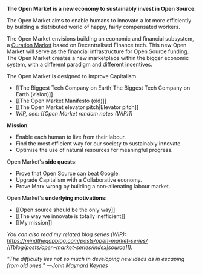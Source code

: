 
**The Open Market is a new economy to sustainably invest in Open Source**.

The Open Market aims to enable humans to innovate a lot more efficiently
by building a distributed world of happy, fairly compensated workers.

The Open Market envisions building an economic and financial subsystem, a [Curation Market](https://medium.com/@simondlr/introducing-curation-markets-trade-popularity-of-memes-information-with-code-70bf6fed9881) based on Decentralised Finance tech. This new Open Market will serve as the financial infrastructure for Open Source funding. The Open Market creates a new marketplace within the bigger economic system, with a different paradigm and different incentives. 

The Open Market is designed to improve Capitalism.

- [[The Biggest Tech Company on Earth|The Biggest Tech Company on Earth (vision)]]
- [[The Open Market Manifesto (old)]]
- [[The Open Market elevator pitch|Elevator pitch]]
- _WIP, see: [[Open Market random notes (WIP)]]_

**Mission**:

- Enable each human to live from their labour.
- Find the most efficient way for our society to sustainably innovate.
- Optimise the use of natural resources for meaningful progress.

Open Market's **side quests**:

- Prove that Open Source can beat Google.
- Upgrade Capitalism with a Collaborative economy.
- Prove Marx wrong by building a non-alienating labour market.

Open Market's **underlying motivations**:

- [[Open source should be the only way]]
- [[The way we innovate is totally inefficient]]
- [[My mission]]

_You can also read my related blog series (WIP):_
_https://mindthegapblog.com/posts/open-market-series/ ([[blog/posts/open-market-series/index|source]])._



_"The difficulty lies not so much in developing new ideas as in escaping from old ones." —John Maynard Keynes_
